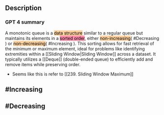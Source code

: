 ## Description
### GPT 4 summary
A monotonic queue is a <mark style="background: #FFB86CA6;">data structure</mark> similar to a regular queue but maintains its elements in a <mark style="background: #FF5582A6;">sorted order</mark>, either <mark style="background: #FFB86CA6;">non-increasing</mark>( #Decreasing ) or <mark style="background: #FFB86CA6;">non-decreasing</mark>( #Increasing ). This sorting allows for fast retrieval of the minimum or maximum element, ideal for problems like identifying extremities within a [[Sliding Window|Sliding Window]] across a dataset. It typically utilizes a [[Deque]] (double-ended queue) to efficiently add and remove items while preserving order.
- Seems like this is refer to [[239. Sliding Window Maximum]]


## #Increasing 


## #Decreasing 


